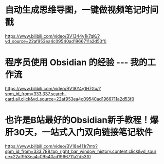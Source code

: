 # 自动生成思维导图，一键做视频笔记时间戳
https://www.bilibili.com/video/BV1344y1k7qK/?vd_source=22af953ea4c09540ad1966711a2d53f0

# 程序员使用 Obsidian 的经验 --- 我的工作流
https://www.bilibili.com/video/BV18Y4y1H7Gu/?spm_id_from=333.337.search-card.all.click&vd_source=22af953ea4c09540ad1966711a2d53f0

# 也许是B站最好的Obsidian新手教程！爆肝30天，一站式入门双向链接笔记软件
https://www.bilibili.com/video/BV18a411r7mt/?spm_id_from=333.788.top_right_bar_window_history.content.click&vd_source=22af953ea4c09540ad1966711a2d53f0
